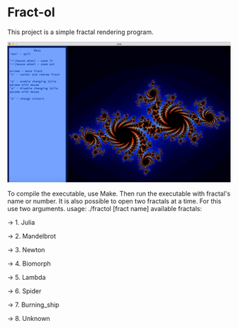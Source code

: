 # Fract-ol
This project is a simple fractal rendering program.

<p align="center">
<img src="https://github.com/akulaiev/Fract-ol/blob/master/demo.png" width="550">
</p>
To compile the executable, use Make. Then run the executable with fractal's name or number.
It is also possible to open two fractals at a time. For this use two arguments.
usage: ./fractol [fract name]
available fractals:

-> 1. Julia

-> 2. Mandelbrot

-> 3. Newton

-> 4. Biomorph

-> 5. Lambda

-> 6. Spider

-> 7. Burning_ship

-> 8. Unknown
